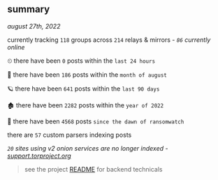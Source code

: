 
## summary
_august 27th, 2022_

currently tracking `118` groups across `214` relays & mirrors - _`86` currently online_

⏲ there have been `0` posts within the `last 24 hours`

🦈 there have been `186` posts within the `month of august`

🪐 there have been `641` posts within the `last 90 days`

🏚 there have been `2282` posts within the `year of 2022`

🦕 there have been `4568` posts `since the dawn of ransomwatch`

there are `57` custom parsers indexing posts

_`20` sites using v2 onion services are no longer indexed - [support.torproject.org](https://support.torproject.org/onionservices/v2-deprecation/)_

> see the project [README](https://github.com/joshhighet/ransomwatch#ransomwatch--) for backend technicals
